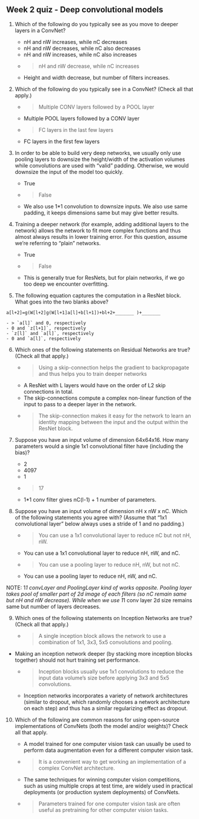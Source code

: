 ## Week 2 quiz - Deep convolutional models

1. Which of the following do you typically see as you move to deeper layers in a ConvNet?

	- nH and nW increases, while nC decreases
	- nH and nW decreases, while nC also decreases
	- nH and nW increases, while nC also increases
	- > nH and nW decrease, while nC increases
    + Height and width decrease, but number of filters increases.

2. Which of the following do you typically see in a ConvNet? (Check all that apply.)

	- > Multiple CONV layers followed by a POOL layer
	- Multiple POOL layers followed by a CONV layer
	- > FC layers in the last few layers
	- FC layers in the first few layers

3. In order to be able to build very deep networks, we usually only use pooling layers
   to downsize the height/width of the activation volumes while convolutions are used with “valid” padding. 
   Otherwise, we would downsize the input of the model too quickly.

	- True
	- > False
    + We also use 1*1 convolution to downsize inputs. 
    We also use same padding, it keeps dimensions same but may give better results.

4. Training a deeper network (for example, adding additional layers to the network)
   allows the network to fit more complex functions and thus almost always results in lower training error.
   For this question, assume we’re referring to “plain” networks.

	- True
	- > False
    + This is generally true for ResNets, but for plain networks, if we go too deep we encounter overfitting.

5. The following equation captures the computation in a ResNet block. What goes into the two blanks above?
```
a[l+2]=g(W[l+2]g(W[l+1]a[l]+b[l+1])+bl+2+_______ )+_______
```
	- > `a[l]` and 0, respectively
	- 0 and `z[l+1]`, respectively
	- `z[l]` and `a[l]`, respectively
	- 0 and `a[l]`, respectively

6. Which ones of the following statements on Residual Networks are true? (Check all that apply.)

	- > Using a skip-connection helps the gradient to backpropagate and thus helps you to train deeper networks
	- A ResNet with L layers would have on the order of L2 skip connections in total.
	- The skip-connections compute a complex non-linear function of the input to pass to a deeper layer in the network.
	- > The skip-connection makes it easy for the network to learn an identity mapping between the input
    and the output within the ResNet block.

7. Suppose you have an input volume of dimension 64x64x16. 
   How many parameters would a single 1x1 convolutional filter have (including the bias)?

	- 2
	- 4097
	- 1
	- > 17
    + 1*1 conv filter gives nC(l-1) + 1 number of parameters.

8. Suppose you have an input volume of dimension nH x nW x nC. 
   Which of the following statements you agree with? (Assume that “1x1 convolutional layer” 
   below always uses a stride of 1 and no padding.)

	- > You can use a 1x1 convolutional layer to reduce nC but not nH, nW.
	- You can use a 1x1 convolutional layer to reduce nH, nW, and nC.
	- > You can use a pooling layer to reduce nH, nW, but not nC.
	-  You can use a pooling layer to reduce nH, nW, and nC.
  
  NOTE: 1*1 convLayer and PoolingLayer kind of works opposite. Pooling layer takes pool of smaller part of 2d image 
        of each filters (so nC remain same but nH and nW decrease). While when we use 1*1 conv layer 2d size remains
        same but number of layers decreases.

9. Which ones of the following statements on Inception Networks are true? (Check all that apply.)
	- > A single inception block allows the network to use a combination of 1x1, 3x3, 5x5 convolutions and pooling.
  - Making an inception network deeper (by stacking more inception blocks together)
    should not hurt training set performance.
	- > Inception blocks usually use 1x1 convolutions to reduce the input data volume’s size
      before applying 3x3 and 5x5 convolutions.
	- Inception networks incorporates a variety of network architectures (similar to dropout,
    which randomly chooses a network architecture on each step) and thus has a similar regularizing effect as dropout.

10. Which of the following are common reasons for using open-source implementations of
    ConvNets (both the model and/or weights)? Check all that apply.

	- A model trained for one computer vision task can usually be used to perform data augmentation even for
    a different computer vision task.
	- > It is a convenient way to get working an implementation of a complex ConvNet architecture.
	- The same techniques for winning computer vision competitions, such as using multiple crops at test time,
  are widely used in practical deployments (or production system deployments) of ConvNets.
	- > Parameters trained for one computer vision task are often useful as pretraining for other computer vision tasks.
